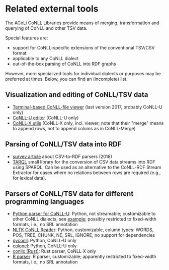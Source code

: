 # Related external tools

The ACoLi CoNLL Libraries provide means of merging, transformation and querying of CoNLL and other TSV data.

Special features are:
- support for CoNLL-specific extensions of the conventional TSV/CSV format
- applicable to any CoNLL dialect
- out-of-the-box parsing of CoNLL into RDF graphs 

However, more specialized tools for individual dialects or purposes may be preferred at times. Below, you can find an (incomplete) list.

## Visualization and editing of CoNLL/TSV data

- [Terminal-based CoNLL-file viewer](https://lindat.mff.cuni.cz/repository/xmlui/handle/11234/1-2514) (last version 2017, probably CoNLL-U only)
- [CoNLL-U editor](https://github.com/Orange-OpenSource/conllueditor) (CoNLL-U only)
- [CoNLL-X utils](https://github.com/danieldk/conllx-utils) (CoNLL-X only, incl. viewer; note that their "merge" means to append rows, not to append colums as in CoNLL-Merge)  

## Parsing of CoNLL/TSV data into RDF

- [survey article](https://medium.com/datafabric/a-practical-review-of-non-rdf-to-rdf-converters-51686338927f) about CSV-to-RDF parsers (2018)
- [TARQL](https://tarql.github.io/) small library for the conversion of CSV data streams into RDF using SPARQL. Can be used as an alternative to the CoNLL-RDF Stream Extractor for cases where no relations between rows are required (e.g., for lexical data).

## Parsers of CoNLL/TSV data for different programming languages

- [Python parser for CoNLL-U](https://github.com/EmilStenstrom/conllu): Python, not streamable; customizable to other CoNLL dialects, see [example](https://dataplatform.cloud.ibm.com/data/notebooks/converter/assets/0e615c46-5e4c-496f-9374-25dde48b46d0?access_token=aa16e0d5e3447e3979158b5f5c7de5436b3381424311470ded1686d90835da1e&project=0ea3900c-acb0-4c29-a1f7-efe42dcacd21); possibly restricted to fixed-width formats, i.e., no SRL annotation
- [NLTK CoNLL Reader](https://www.nltk.org/_modules/nltk/corpus/reader/conll.html): Python, customizable, column types: WORDS, POS, TREE, CHUNK, NE, SRL, IGNORE; no support for dependencies
- [pyconll](https://github.com/pyconll/pyconll): Python, CoNLL-U only
- [colonel](https://github.com/nlpodyssey/colonel): Python, CoNLL-U only
- [conllx (Rust)](https://docs.rs/conllx/0.12.1/conllx/): Rust parser, CoNLL-X only
- [R parser](https://rdrr.io/cran/NLP/man/CoNLLTextDocument.html): R parser, customizable; apparently restricted to fixed-width formats, i.e., no SRL annotation
